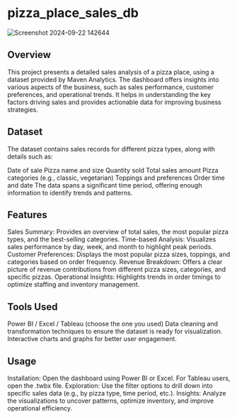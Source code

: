 # pizza_place_sales_db

![Screenshot 2024-09-22 142644](https://github.com/user-attachments/assets/09697f24-8bd7-4521-83e2-0d2b17d03964)

## Overview
This project presents a detailed sales analysis of a pizza place, using a dataset provided by Maven Analytics. The dashboard offers insights into various aspects of the business, such as sales performance, customer preferences, and operational trends. It helps in understanding the key factors driving sales and provides actionable data for improving business strategies.

## Dataset
The dataset contains sales records for different pizza types, along with details such as:

Date of sale
Pizza name and size
Quantity sold
Total sales amount
Pizza categories (e.g., classic, vegetarian)
Toppings and preferences
Order time and date
The data spans a significant time period, offering enough information to identify trends and patterns.

## Features
Sales Summary: Provides an overview of total sales, the most popular pizza types, and the best-selling categories.
Time-based Analysis: Visualizes sales performance by day, week, and month to highlight peak periods.
Customer Preferences: Displays the most popular pizza sizes, toppings, and categories based on order frequency.
Revenue Breakdown: Offers a clear picture of revenue contributions from different pizza sizes, categories, and specific pizzas.
Operational Insights: Highlights trends in order timings to optimize staffing and inventory management.


## Tools Used
Power BI / Excel / Tableau (choose the one you used)
Data cleaning and transformation techniques to ensure the dataset is ready for visualization.
Interactive charts and graphs for better user engagement.

## Usage
Installation: Open the dashboard using Power BI or Excel. For Tableau users, open the .twbx file.
Exploration: Use the filter options to drill down into specific sales data (e.g., by pizza type, time period, etc.).
Insights: Analyze the visualizations to uncover patterns, optimize inventory, and improve operational efficiency.
